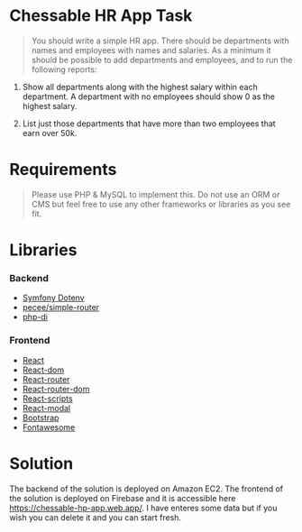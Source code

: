 # Chessable HR App Task

>You should write a simple HR app. There should be departments with names and employees with names and salaries. As a minimum it should be possible to add departments and employees, and to run the following reports:

1. Show all departments along with the highest salary within each department. A department with no employees should show 0 as the highest salary.

2. List just those departments that have more than two employees that earn over 50k.

# Requirements

>Please use PHP & MySQL to implement this. Do not use an ORM or CMS but feel free to use any other frameworks or libraries as you see fit. 

# Libraries

### Backend

* [Symfony Dotenv](https://github.com/symfony/dotenv)
* [pecee/simple-router](https://packagist.org/packages/pecee/simple-router)
* [php-di](https://github.com/PHP-DI/PHP-DI)

### Frontend

* [React](https://github.com/facebook/react) 
* [React-dom](https://www.npmjs.com/package/react-dom) 
* [React-router](https://www.npmjs.com/package/react-router) 
* [React-router-dom](https://www.npmjs.com/package/react-router-dom)
* [React-scripts](https://www.npmjs.com/package/react-scripts)
* [React-modal](https://www.npmjs.com/package/react-modal)
* [Bootstrap](https://www.npmjs.com/package/bootstrap) 
* [Fontawesome](https://www.npmjs.com/package/@fortawesome/fontawesome-svg-core) 

# Solution

The backend of the solution is deployed on Amazon EC2. 
The frontend of the solution is deployed on Firebase and it is accessible here https://chessable-hp-app.web.app/.
I have enteres some data but if you wish you can delete it and you can start fresh.

 
